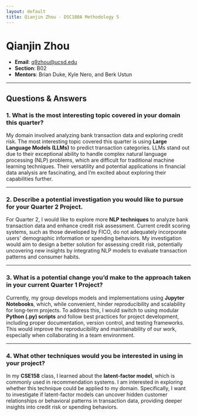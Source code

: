 ```yaml
---
layout: default
title: Qianjin Zhou - DSC180A Methodology 5
---
```


# Qianjin Zhou

- **Email**: [q9zhou@ucsd.edu](mailto:q9zhou@ucsd.edu)
- **Section**: B02
- **Mentors**: Brian Duke, Kyle Nero, and Berk Ustun

---

## Questions & Answers

### **1. What is the most interesting topic covered in your domain this quarter?**

My domain involved analyzing bank transaction data and exploring credit risk. The most interesting topic covered this quarter is using **Large Language Models (LLMs)** to predict transaction categories. LLMs stand out due to their exceptional ability to handle complex natural language processing (NLP) problems, which are difficult for traditional machine learning techniques. Their versatility and potential applications in financial data analysis are fascinating, and I’m excited about exploring their capabilities further.

---

### **2. Describe a potential investigation you would like to pursue for your Quarter 2 Project.**

For Quarter 2, I would like to explore more **NLP techniques** to analyze bank transaction data and enhance credit risk assessment. Current credit scoring systems, such as those developed by FICO, do not adequately incorporate users' demographic information or spending behaviors. My investigation would aim to design a better solution for assessing credit risk, potentially uncovering new insights by integrating NLP models to evaluate transaction patterns and consumer habits.

---

### **3. What is a potential change you’d make to the approach taken in your current Quarter 1 Project?**

Currently, my group develops models and implementations using **Jupyter Notebooks**, which, while convenient, hinder reproducibility and scalability for long-term projects. To address this, I would switch to using modular **Python (.py) scripts** and follow best practices for project development, including proper documentation, version control, and testing frameworks. This would improve the reproducibility and maintainability of our work, especially when collaborating in a team environment.

---

### **4. What other techniques would you be interested in using in your project?**

In my **CSE158** class, I learned about the **latent-factor model**, which is commonly used in recommendation systems. I am interested in exploring whether this technique could be applied to my domain. Specifically, I want to investigate if latent-factor models can uncover hidden customer relationships or behavioral patterns in transaction data, providing deeper insights into credit risk or spending behaviors.
